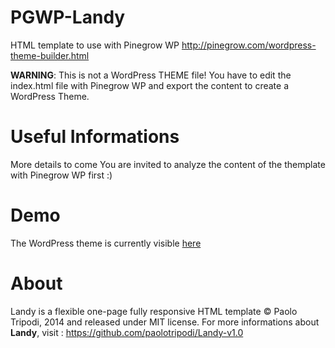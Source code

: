 # PGWP-Landy
HTML template to use with Pinegrow WP
http://pinegrow.com/wordpress-theme-builder.html

**WARNING**: This is not a WordPress THEME file!
You have to edit the index.html file with Pinegrow WP and export the content to create a WordPress Theme.

**Useful Informations**
==
More details to come
You are invited to analyze the content of the themplate with Pinegrow WP first :)

**Demo**
==
The WordPress theme is currently visible [here](http://www.pgwp.batsteek.fr/ "http://www.pgwp.batsteek.fr/")

**About**
==
Landy is a flexible one-page fully responsive HTML template © Paolo Tripodi, 2014 and released under MIT license.
For more informations about **Landy**, visit : https://github.com/paolotripodi/Landy-v1.0

